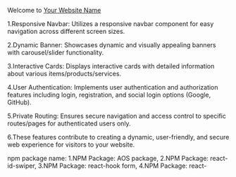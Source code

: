 Welcome to [Your Website Name](https://playful-gelato-1c1320.netlify.app/)

1.Responsive Navbar: Utilizes a responsive navbar component for easy navigation across different screen sizes.


2.Dynamic Banner: Showcases dynamic and visually appealing banners with carousel/slider functionality.


3.Interactive Cards: Displays interactive cards with detailed information about various items/products/services.


4.User Authentication: Implements user authentication and authorization features including login, registration, and social login options (Google, GitHub).


5.Private Routing: Ensures secure navigation and access control to specific routes/pages for authenticated users only.


6.These features contribute to creating a dynamic, user-friendly, and secure web experience for visitors to your website.

npm package name:
1.NPM Package: AOS package,
2.NPM Package: react-id-swiper,
3.NPM Package: react-hook form,
4.NPM Package: react-



